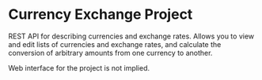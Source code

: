 # Currency Exchange Project
REST API for describing currencies and exchange rates. Allows you to view and edit lists of currencies and exchange rates, and calculate the conversion of arbitrary amounts from one currency to another.

Web interface for the project is not implied.
